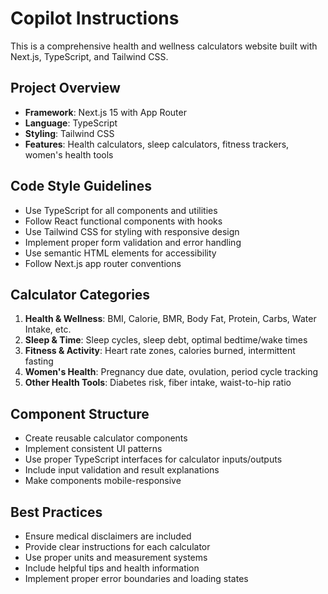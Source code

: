 # Copilot Instructions

<!-- Use this file to provide workspace-specific custom instructions to Copilot. For more details, visit https://code.visualstudio.com/docs/copilot/copilot-customization#_use-a-githubcopilotinstructionsmd-file -->

This is a comprehensive health and wellness calculators website built with Next.js, TypeScript, and Tailwind CSS.

## Project Overview

- **Framework**: Next.js 15 with App Router
- **Language**: TypeScript
- **Styling**: Tailwind CSS
- **Features**: Health calculators, sleep calculators, fitness trackers, women's health tools

## Code Style Guidelines

- Use TypeScript for all components and utilities
- Follow React functional components with hooks
- Use Tailwind CSS for styling with responsive design
- Implement proper form validation and error handling
- Use semantic HTML elements for accessibility
- Follow Next.js app router conventions

## Calculator Categories

1. **Health & Wellness**: BMI, Calorie, BMR, Body Fat, Protein, Carbs, Water Intake, etc.
2. **Sleep & Time**: Sleep cycles, sleep debt, optimal bedtime/wake times
3. **Fitness & Activity**: Heart rate zones, calories burned, intermittent fasting
4. **Women's Health**: Pregnancy due date, ovulation, period cycle tracking
5. **Other Health Tools**: Diabetes risk, fiber intake, waist-to-hip ratio

## Component Structure

- Create reusable calculator components
- Implement consistent UI patterns
- Use proper TypeScript interfaces for calculator inputs/outputs
- Include input validation and result explanations
- Make components mobile-responsive

## Best Practices

- Ensure medical disclaimers are included
- Provide clear instructions for each calculator
- Use proper units and measurement systems
- Include helpful tips and health information
- Implement proper error boundaries and loading states
